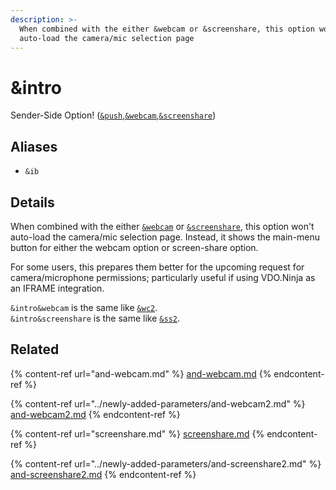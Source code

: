```yaml
---
description: >-
  When combined with the either &webcam or &screenshare, this option won't
  auto-load the camera/mic selection page
---
```


# \&intro

Sender-Side Option! ([`&push`](push.md),[`&webcam`](and-webcam.md),[`&screenshare`](screenshare.md))

## Aliases

* `&ib`

## Details

When combined with the either [`&webcam`](and-webcam.md) or [`&screenshare`](screenshare.md), this option won't auto-load the camera/mic selection page. Instead, it shows the main-menu button for either the webcam option or screen-share option.

For some users, this prepares them better for the upcoming request for camera/microphone permissions; particularly useful if using VDO.Ninja as an IFRAME integration.

`&intro&webcam` is the same like [`&wc2`](../newly-added-parameters/and-webcam2.md).\
`&intro&screenshare` is the same like [`&ss2`](../newly-added-parameters/and-screenshare2.md).

## Related

{% content-ref url="and-webcam.md" %}
[and-webcam.md](and-webcam.md)
{% endcontent-ref %}

{% content-ref url="../newly-added-parameters/and-webcam2.md" %}
[and-webcam2.md](../newly-added-parameters/and-webcam2.md)
{% endcontent-ref %}

{% content-ref url="screenshare.md" %}
[screenshare.md](screenshare.md)
{% endcontent-ref %}

{% content-ref url="../newly-added-parameters/and-screenshare2.md" %}
[and-screenshare2.md](../newly-added-parameters/and-screenshare2.md)
{% endcontent-ref %}
